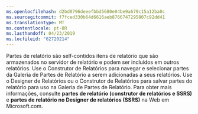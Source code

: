 ```yaml
---
ms.openlocfilehash: d2bd0796deeefbbd5680e04be9a679c15a12ba0c
ms.sourcegitcommit: f7fced330b64d6616aeb8766747295807c92dd41
ms.translationtype: MT
ms.contentlocale: pt-BR
ms.lasthandoff: 04/23/2019
ms.locfileid: "62720214"
---
```

Partes de relatório são self\-contidos itens de relatório que são armazenados no servidor de relatório e podem ser incluídos em outros relatórios. Use o Construtor de Relatórios para navegar e selecionar partes da Galeria de Partes de Relatório a serem adicionadas a seus relatórios. Use o Designer de Relatórios ou o Construtor de Relatórios para salvar partes do relatório para uso na Galeria de Partes de Relatório. Para obter mais informações, consulte **partes de relatório \(construtor de relatórios e SSRS\)**  e **partes de relatório no Designer de relatórios \(SSRS\)**  na Web em Microsoft.com.

